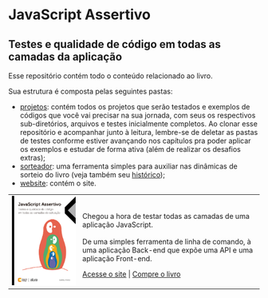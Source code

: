 # JavaScript Assertivo
## Testes e qualidade de código em todas as camadas da aplicação

Esse repositório contém todo o conteúdo relacionado ao livro.

Sua estrutura é composta pelas seguintes pastas:
-  [projetos](./projetos): contém todos os projetos que serão testados e exemplos de códigos que você vai precisar na sua jornada, com seus os respectivos sub-diretórios, arquivos e testes inicialmente completos. Ao clonar esse repositório e acompanhar junto à leitura, lembre-se de deletar as pastas de testes conforme estiver avançando nos capítulos pra poder aplicar os exemplos e estudar de forma ativa (além de realizar os desafios extras);
- [sorteador](./sorteador): uma ferramenta simples para auxiliar nas dinâmicas de sorteio do livro (veja também seu [histórico](./sorteador/HISTORY.md));
- [website](./website): contém o site.

<table>
  <tr>
    <td>
      <a href="https://www.casadocodigo.com.br/products/livro-javascript-assertivo" target="_blank"><img src="./website/src/images/cover.png" width="350px" /></a>
    </td>
    <td>
      <p>
        Chegou a hora de testar todas as camadas de uma aplicação JavaScript.
        <br /><br />
        De uma simples ferramenta de linha de comando, à uma aplicação Back-end que expõe uma API e uma aplicação Front-end.
      </p>
      <a href="https://javascriptassertivo.com.br/" target="_blank">Acesse o site</a> | <a href="https://www.casadocodigo.com.br/products/livro-javascript-assertivo" target="_blank">Compre o livro</a>
    </td>
  </tr>
</table>
